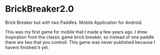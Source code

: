 # BrickBreaker2.0
Brick Breaker but with two Paddles. Mobile Application for Android.

This was my first game for mobile that I made a few years ago. I drew inspiration from the classic game brick breaker, 
so instead of one paddle there are two that you controll. This game was never published because I havent finished it yet.
